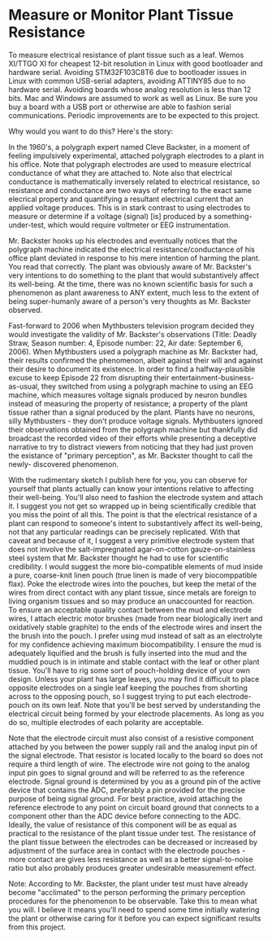 # Measure or Monitor Plant Tissue Resistance

To measure electrical resistance of plant tissue such as a leaf.  Wemos XI/TTGO XI for cheapest 12-bit resolution in 
Linux with good bootloader and hardware serial.  Avoiding STM32F103C8T6 due to bootloader issues in Linux with common 
USB-serial adapters, avoiding ATTINY85 due to no hardware serial.  Avoiding boards whose analog resolution is less than 
12 bits.  Mac and Windows are assumed to work as well as Linux.  Be sure you buy a board with a USB port or otherwise 
are able to fashion serial communications.  Periodic improvements are to be expected to this project.

Why would you want to do this?  Here's the story:

In the 1960's, a polygraph expert named Cleve Backster, in a moment of feeling impulsively experimental, attached 
polygraph electrodes to a plant in his office.  Note that polygraph electrodes are used to measure electrical 
conductance of what they are attached to.  Note also that electrical conductance is mathematically inversely related to 
electrical resistance, so resistance and conductance are two ways of referring to the exact same elecrical property and 
quantifying a resultant electrical current that an applied voltage produces.  This is in stark contrast to using 
electrodes to measure or determine if a voltage (signal) [is] produced by a something-under-test, which would require 
voltmeter or EEG instrumentation.

Mr. Backster hooks up his electrodes and eventually notices that the polygraph machine indicated the electrical
resistance/conductance of his office plant deviated in response to his mere intention of harming the plant.  You read 
that correctly.  The plant was obviously aware of Mr. Backster's very intentions to do something to the plant that would 
substantively affect its well-being.  At the time, there was no known scientific basis for such a phenomenon as plant 
awareness to ANY extent, much less to the extent of being super-humanly aware of a person's very thoughts as Mr. 
Backster observed.

Fast-forward to 2006 when Mythbusters television program decided they would investigate the validity of Mr. Backster's 
observations (Title: Deadly Straw, Season number: 4, Episode number: 22, Air date: September 6, 2006).  When Mythbusters
used a polygraph machine as Mr. Backster had, their results confirmed the phenomenon, albeit against their will and 
against their desire to document its existence.  In order to find a halfway-plausible excuse to keep Episode 22 from 
disrupting their entertainment-business-as-usual, they switched from using a polygraph machine to using an EEG machine, 
which measures voltage signals produced by neuron bundles instead of measuring the property of resistance; a property
of the plant tissue rather than a signal produced by the plant.  Plants have no neurons, silly Mythbusters - they don't
produce voltage signals.  Mythbusters ignored their observations obtained from the polygraph machine but thankfully did 
broadcast the recorded video of their efforts while presenting a deceptive narrative to try to distract viewers from 
noticing that they had just proven the existance of "primary perception", as Mr. Backster thought to call the newly-
discovered phenomenon.

With the rudimentary sketch I publish here for you, you can observe for yourself that plants actually can know your 
intentions relative to affecting their well-being.  You'll also need to fashion the electrode system and attach it.  I 
suggest you not get so wrapped up in being scientifically credible that you miss the point of all this.  The point is 
that the electrical resistance of a plant can respond to someone's intent to substantively affect its well-being, not 
that any particular readings can be precisely replicated.  With that caveat and because of it, I suggest a very 
primitive electrode system that does not involve the salt-impregnated agar-on-cotton gauze-on-stainless steel system 
that Mr. Backster thought he had to use for scientific credibility.  I would suggest the more bio-compatible elements of 
mud inside a pure, coarse-knit linen pouch (true linen is made of very biocomppatible flax).  Poke the electrode wires 
into the pouches, but keep the metal of the wires from direct contact with any plant tissue, since metals are foreign to 
living organism tissues and so may produce an unaccounted for reaction.  To ensure an acceptable quality contact between 
the mud and electrode wires, I attach electric motor brushes (made from near biologically inert and oxidatively stable 
graphite) to the ends of the electrode wires and insert the the brush into the pouch. I prefer using mud instead of salt 
as an electrolyte for my confidence achieving maximum biocompatibility.  I ensure the mud is adequately liquified and 
the brush is fully inserted into the mud and the muddied pouch is in intimate and stable contact with the leaf or other 
plant tissue.  You'll have to rig some sort of pouch-holding device of your own design.  Unless your plant has large 
leaves, you may find it difficult to place opposite electrodes on a single leaf keeping the pouches from shorting across
to the opposing pouch, so I suggest trying to put each electrode-pouch on its own leaf.  Note that you'll be best served
by understanding the electrical circuit being formed by your electrode placements.  As long as you do so, multiple 
electrodes of each polarity are acceptable.

Note that the electrode circuit must also consist of a resistive component attached by you between the power supply rail 
and the analog input pin of the signal electrode.  That resistor is located locally to the board so does not require 
a third length of wire. The electrode wire not going to the analog input pin goes to signal ground and will be referred 
to as the reference electrode.  Signal ground is determined by you as a ground pin of the active device that contains 
the ADC, preferably a pin provided for the precise purpose of being  signal ground.  For best practice, avoid attaching 
the reference electrode to any point on circuit board ground that connects to a component other than the ADC device 
before connecting to the ADC.  Ideally, the value of resistance of this component will be as equal as practical to the 
resistance of the plant tissue under test.  The resistance of the plant tissue between the electrodes can be decreased 
or increased by adjustment of the surface area in contact with the electrode pouches - more contact are gives less 
resistance as well as a better signal-to-noise ratio but also probably produces greater undesirable measurement effect.

Note: According to Mr. Backster, the plant under test must have already become "acclimated" to the person performing the
primary perception procedures for the phenomenon to be observable.  Take this to mean what you will.  I believe it means 
you'll need to spend some time initially watering the plant or otherwise caring for it before you can expect significant 
results from this project.
